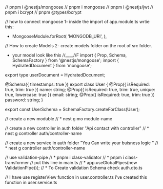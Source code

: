 // pnpm i @nestjs/mongoose
// pnpm i mongoose
// pnpm i @nestjs/jwt
// pnpm i bcrypt
// pnpm @types/bcrypt

// how to connect mongoose
1- inside the import of app.module.ts wrtie this:

- MongooseModule.forRoot(
  'MONGODB_URI',
  ),

// How to create Models
2- create models folder on the root of src folder.

- your model look like this
  //\_\_\_\_//F
  import { Prop, Schema, SchemaFactory } from '@nestjs/mongoose';
  import { HydratedDocument } from 'mongoose';

export type userDocument = HydratedDocument<User>;

@Schema({ timestamps: true })
export class User {
@Prop({ isRequired: true, trim: true })
name: string;
@Prop({ isRequired: true, trim: true, unique: true, lowercase: true })
email: string;
@Prop({ isRequired: true, trim: true })
password: string;
}

export const UserSchema = SchemaFactory.createForClass(User);

// create a new moduble
// \* nest g mo module-name

// create a new controller in auth folder "Api contact with controller"
// \* nest g controller auth/controller-name

// create a new service in auth folder "You Can write your buisness logic "
// \* nest g controller auth/controller-name

// use validation-pipe
// \* pnpm i class-validator
// \* pnpm i class-transformer
// put this line in main.ts
// \* app.useGlobalPipes(new ValidationPipe());
// \* To Create validation Schema check auth.dto.ts

// I have use registerView function in user.controller.ts i've created this function in user.service.ts

  <!-- @Post()
  signIn(@Body() data: Register) {
    return this.userService.registerView(data);
  }
} -->
